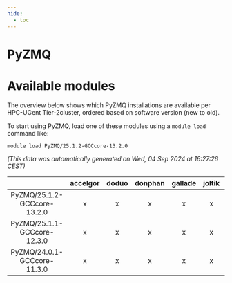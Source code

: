 ```yaml
---
hide:
  - toc
---
```


PyZMQ
=====

# Available modules


The overview below shows which PyZMQ installations are available per HPC-UGent Tier-2cluster, ordered based on software version (new to old).

To start using PyZMQ, load one of these modules using a `module load` command like:

```shell
module load PyZMQ/25.1.2-GCCcore-13.2.0
```

*(This data was automatically generated on Wed, 04 Sep 2024 at 16:27:26 CEST)*  

| |accelgor|doduo|donphan|gallade|joltik|shinx|skitty|
| :---: | :---: | :---: | :---: | :---: | :---: | :---: | :---: |
|PyZMQ/25.1.2-GCCcore-13.2.0|x|x|x|x|x|x|x|
|PyZMQ/25.1.1-GCCcore-12.3.0|x|x|x|x|x|x|x|
|PyZMQ/24.0.1-GCCcore-11.3.0|x|x|x|x|x|-|x|

